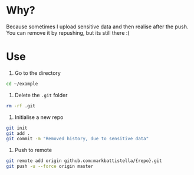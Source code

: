 # Why?
Because sometimes I upload sensitive data and then realise after the push. You can remove it by repushing, but its still there :(

# Use
1. Go to the directory
```sh
cd ~/example
```

1. Delete the `.git` folder
```sh
rm -rf .git
```

1. Initialise a new repo
```sh
git init
git add .
git commit -m "Removed history, due to sensitive data"
```

1. Push to remote
```sh
git remote add origin github.com:markbattistella/{repo}.git
git push -u --force origin master
```
